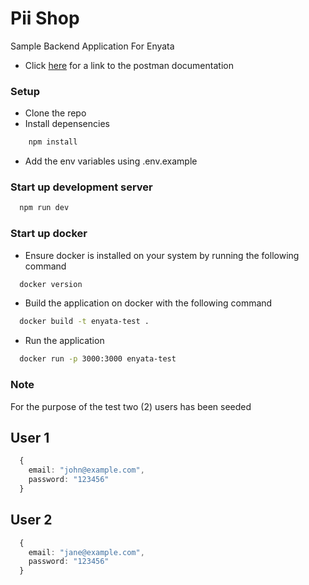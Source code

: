 # Pii Shop

Sample Backend Application For Enyata

- Click [here](https://documenter.getpostman.com/view/18143905/2s93RNxaEv) for a link to the postman documentation

### Setup

- Clone the repo
- Install depensencies

```bash
    npm install
```

- Add the env variables using .env.example

### Start up development server

```bash
  npm run dev
```

### Start up docker

- Ensure docker is installed on your system by running the following command

```bash
  docker version
```

- Build the application on docker with the following command

```bash
  docker build -t enyata-test .
```

- Run the application

```bash
  docker run -p 3000:3000 enyata-test

```

### Note

For the purpose of the test two (2) users has been seeded

## User 1

```ts
  {
    email: "john@example.com",
    password: "123456"
  }
```

## User 2

```ts
  {
    email: "jane@example.com",
    password: "123456"
  }
```
